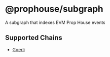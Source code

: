 # @prophouse/subgraph

A subgraph that indexes EVM Prop House events

## Supported Chains

* [Goerli](https://thegraph.com/hosted-service/subgraph/prop-house/prop-house-goerli)
